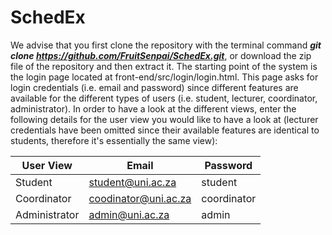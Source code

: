 # SchedEx

We advise that you first clone the repository with the terminal command ***git clone https://github.com/FruitSenpai/SchedEx.git***, or download the zip file of the repository and then extract it. The starting point of the system is the login page located at front-end/src/login/login.html. This page asks for login credentials (i.e. email and password) since different features are available for the different types of users (i.e. student, lecturer, coordinator, administrator). In order to have a look at the different views, enter the following details for the user view you would like to have a look at (lecturer credentials have been omitted since their available features are identical to students, therefore it's essentially the same view):

| User View     | Email                | Password    |
| ------------- | -------------------- | ----------- |
| Student       | student@uni.ac.za    | student     |
| Coordinator   | coodinator@uni.ac.za | coordinator |
| Administrator | admin@uni.ac.za      | admin       |
